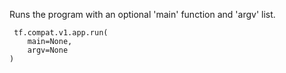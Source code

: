 
Runs the program with an optional 'main' function and 'argv' list.

```
 tf.compat.v1.app.run(
    main=None,
    argv=None
)
```
